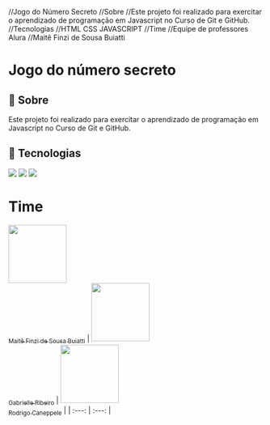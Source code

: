 //Jogo do Número Secreto
//Sobre
//Este projeto foi realizado para exercitar o aprendizado de programação em Javascript no Curso de Git e GitHub.
//Tecnologias
//HTML CSS JAVASCRIPT
//Time
//Equipe de professores Alura
//Maitê Finzi de Sousa Buiatti

<h1>Jogo do número secreto</h1>

<h2>🔖 Sobre</h2>
<p>Este projeto foi realizado para exercitar o aprendizado de programação em Javascript no Curso de Git e GitHub.</p>

## 🚀 Tecnologias
<div>
  <img src="https://img.shields.io/badge/HTML-239120?style=for-the-badge&logo=html5&logoColor=white">
  <img src="https://img.shields.io/badge/CSS-239120?&style=for-the-badge&logo=css3&logoColor=white">
  <img src="https://img.shields.io/badge/JavaScript-F7DF1E?style=for-the-badge&logo=javascript&logoColor=black">
</div>

# Time

[<img loading="lazy" src="https://avatars.githubusercontent.com/u/106894876?v=4" width=115><br><sub>Maitê Finzi de Sousa Buiatti](https://github.com/rcaneppele)
| [<img loading="lazy" src="https://avatars.githubusercontent.com/u/33001620?v=4" width=115><br><sub>Gabrielle Ribeiro</sub>](https://github.com/gabrielle-ribeiro) |  [<img loading="lazy" src="https://avatars.githubusercontent.com/u/522931?v=4" width=115><br><sub>Rodrigo Caneppele</sub>](https://github.com/rcaneppele) |
| :---: | :---: |
